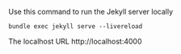 Use this command to run the Jekyll server locally

``bundle exec jekyll serve --livereload``

The localhost URL http://localhost:4000

